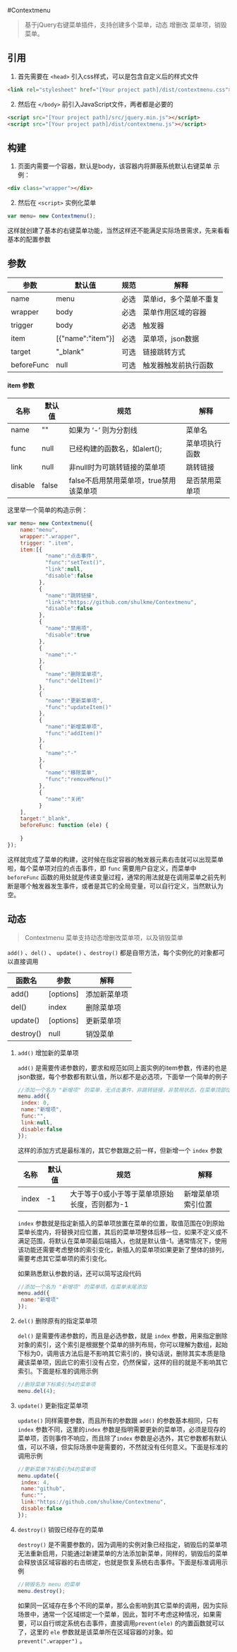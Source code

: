 #Contextmenu

> 基于jQuery右键菜单插件，支持创建多个菜单，动态 增删改  菜单项，销毁菜单。

## 引用
1. 首先需要在 `<head>`  引入css样式，可以是包含自定义后的样式文件
``` html
<link rel="stylesheet" href="[Your project path]/dist/contextmenu.css">
```
2. 然后在 `</body>` 前引入JavaScript文件，两者都是必要的
``` html
<script src="[Your project path]/src/jquery.min.js"></script>
<script src="[Your project path]/dist/contextmenu.js"></script>
```
## 构建
1. 页面内需要一个容器，默认是body，该容器内将屏蔽系统默认右键菜单
   示例：
``` html
<div class="wrapper"></div>
```
2. 然后在 `<script>` 实例化菜单
``` javascript
var menu= new Contextmenu();
```
这样就创建了基本的右键菜单功能，当然这样还不能满足实际场景需求，先来看看基本的配置参数

## 参数

| 参数         | 默认值               | 规范   | 解释           |
| ---------- | ----------------- | ---- | ------------ |
| name       | menu              | 必选   | 菜单id，多个菜单不重复 |
| wrapper    | body              | 必选   | 菜单作用区域的容器    |
| trigger    | body              | 必选   | 触发器          |
| item       | [{"name":"item"}] | 必选   | 菜单项，json数据   |
| target     | "_blank"          | 可选   | 链接跳转方式       |
| beforeFunc | null              | 可选   | 触发器触发前执行函数   |

#### item 参数

| 名称      | 默认值   | 规范                       | 解释      |
| ------- | ----- | ------------------------ | ------- |
| name    | ""    | 如果为 ‘-’ 则为分割线            | 菜单名     |
| func    | null  | 已经构建的函数名，如alert();       | 菜单项执行函数 |
| link    | null  | 非null时为可跳转链接的菜单项         | 跳转链接    |
| disable | false | false不启用禁用菜单项，true禁用该菜单项 | 是否禁用菜单项 |

这里举一个简单的构造示例：
```javascript
var menu= new Contextmenu({
	name:"menu",
    wrapper:".wrapper",
    trigger: ".item",
    item:[{
            "name":"点击事件",
            "func":"setText()",
            "link":null,
            "disable":false
          },
          {
            "name":"跳转链接",
            "link":"https://github.com/shulkme/Contextmenu",
            "disable":false
          },
          {
            "name":"禁用项",
            "disable":true
          },
          {
            "name":"-"
          },
          {
            "name":"删除菜单项",
            "func":"delItem()"
          },
          {
            "name":"更新菜单项",
            "func":"updateItem()"
          },
          {
            "name":"新增菜单项",
            "func":"addItem()"
          },
          {
            "name":"-"
          },
          {
            "name":"移除菜单",
            "func":"removeMenu()"
          },
          {
            "name":"关闭"
          }
    ],
    target:"_blank",
    beforeFunc: function (ele) {
       
    }
});
```

这样就完成了菜单的构建，这时候在指定容器的触发器元素右击就可以出现菜单啦，每个菜单项对应的点击事件，即 `func` 需要用户自定义，而菜单中 `beforeFunc` 函数的用处就是传递变量过程，通常的用法就是在调用菜单之前先判断是哪个触发器发生事件，或者是其它的全局变量，可以自行定义，当然默认为空。

## 动态

> Contextmenu 菜单支持动态增删改菜单项，以及销毁菜单

`add()` 、`del()` 、 `update()` 、`destroy()`  都是自带方法，每个实例化的对象都可以直接调用

| 函数名       | 参数        | 解释     |
| --------- | --------- | ------ |
| add()     | [options] | 添加新菜单项 |
| del()     | index     | 删除菜单项  |
| update()  | [options] | 更新菜单项  |
| destroy() | null      | 销毁菜单   |

1. `add()` 增加新的菜单项

   `add()` 是需要传递参数的，要求和规范如同上面实例的item参数，传递的也是json数据，每个参数都有默认值，所以都不是必选项，下面举一个简单的例子

   ```javascript
   //添加一个名为 "新增项" 的菜单，无点击事件，非跳转链接，非禁用状态，在菜单顶部位置插入
   menu.add({
   	index: 0,
   	name:"新增项",
   	func:"",
   	link:null,
   	disable:false
   });
   ```
   这样的添加方式是最标准的，其它参数跟之前一样，但新增一个 `index` 参数

   | 名称    | 默认值  | 规范                       | 解释        |
   | ----- | ---- | ------------------------ | --------- |
   | index | -1   | 大于等于0或小于等于菜单项原始长度，否则都为-1 | 新增菜单项索引位置 |

   `index` 参数就是指定新插入的菜单项放置在菜单的位置，取值范围在0到原始菜单长度内，将替换对应位置，其后的菜单项整体后移一位，如果不定义或不满足范围，将默认在菜单项最后端插入，也就是默认值-1。通常情况下，使用该功能还需要考虑整体的索引变化，新插入的菜单项如果更新了整体的排列，需要考虑其它菜单项的索引变化。

   如果熟悉默认参数的话，还可以简写这段代码

   ```javascript
   //添加一个名为 "新增项" 的菜单项，在菜单末尾添加
   menu.add({
   	name:"新增项"
   });
   ```

2. `del()`  删除原有的指定菜单项

   `del()`  是需要传递参数的，而且是必选参数，就是 `index` 参数，用来指定删除对象的索引，这个索引是根据整个菜单的排列布局，你可以理解为数组，起始下标为0，调用该方法后是不影响其它索引的，换句话说，删除其实本质是隐藏该菜单项，因此它的索引没有占空，仍然保留，这样的目的就是不影响其它索引。下面是标准的调用示例

   ``` javascript
   //删除菜单下标索引为4的菜单项
   menu.del(4);
   ```

3. `update()` 更新指定菜单项

   `update()` 同样需要参数，而且所有的参数跟 `add()` 的参数基本相同，只有 `index` 参数不同，这里的`index` 参数是指明需要更新的菜单项，必须是现存的菜单项，否则事件不响应，而且除了`index` 参数是必选外，其它参数都有默认值，可以不填，但实际场景中是需要的，不然就没有任何意义。下面是标准的调用示例

   ``` javascript
   //更新菜单下标索引为4的菜单项
   menu.update({
   	index: 4,
   	name:"github",
   	func:"",
   	link:"https://github.com/shulkme/Contextmenu",
   	disable:false
   });
   ```

4. `destroy()` 销毁已经存在的菜单

   `destroy()` 是不需要参数的，因为调用的实例对象已经指定，销毁后的菜单项无法重新启用，只能通过新建菜单的方法添加新菜单，同样的，销毁后的菜单会释放该区域容器的右击绑定，也就是恢复系统右击事件。下面是标准调用示例

   ``` javascript
   //销毁名为 menu 的菜单
   menu.destroy();
   ```

   如果同一区域存在多个不同的菜单，那么会影响到其它菜单的调用，因为实际场景中，通常一个区域绑定一个菜单，因此，暂时不考虑这种情况，如果需要，可以自行绑定系统右击事件，直接调用`prevent(ele)` 的内置函数就可以了，这里的 `ele` 参数就是该菜单所在区域容器的对象。如 `prevent(".wrapper")` 。
